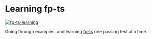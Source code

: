# Learning fp-ts

[![fp-ts-learning](https://github.com/adomokos/fp-ts-learning/actions/workflows/project-build.yml/badge.svg)](https://github.com/adomokos/fp-ts-learning/actions/workflows/project-build.yml)

Going through examples, and learning [fp-ts](https://gcanti.github.io/fp-ts/) one passing test at a time.
